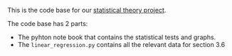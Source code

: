 This is the code base for our [statistical theory project]([url](https://www.overleaf.com/read/qrfhzbjyrnvm#c90f41)).

The code base has 2 parts:
- The pyhton note book that contains the statistical tests and graphs.
- The `linear_regression.py` contains all the relevant data for section 3.6
